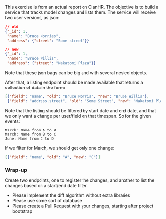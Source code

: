 This exercise is from an actual report on ClanHR. The objective is to build
a service that tracks model changes and lists them. The service will receive
two user versions, as json:

```json
// old
{"_id": 1,
 "name": "Bruce Norries",
 "address": {"street": "Some street"}}

// new
{"_id": 1,
 "name": "Bruce Willis",
 "address": {"street": "Nakatomi Plaza"}}
```

Note that these json bags can be big and with several nested objects.

After that, a listing endpoint should be made available that returns a
collection of data in the form:

```json
[{"field": "name", "old": "Bruce Norris", "new": "Bruce Willis"},
 {"field": "address.street", "old": "Some Street", "new": "Nakatomi Plaza"}]
```

Note that the listing should be filtered by start date and end date, and that
we only want a change per user/field on that timespan. So for the given events:

```
March: Name from A to B
March: Name from B to C
June: Name from C to D
```

If we filter for March, we should get only one change:

```json
[{"field": "name", "old": "A", "new": "C"}]
```

### Wrap-up

Create two endpoints, one to register the changes, and another to list
the changes based on a start/end date filter.

* Please implement the diff algorithm without extra libraries
* Please use some sort of database
* Please create a Pull Request with your changes, starting after project bootstrap
